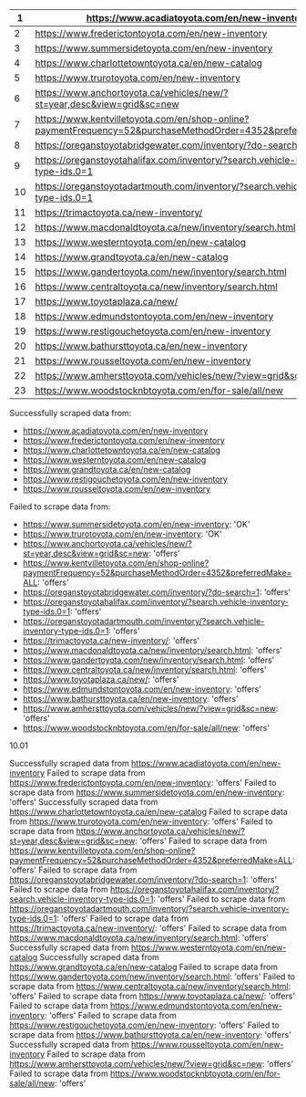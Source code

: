 

| 1   | https://www.acadiatoyota.com/en/new-inventory                                                                 |
| --- | ------------------------------------------------------------------------------------------------------------- |
| 2   | https://www.frederictontoyota.com/en/new-inventory                                                            |
| 3   | https://www.summersidetoyota.com/en/new-inventory                                                             |
| 4   | https://www.charlottetowntoyota.ca/en/new-catalog                                                             |
| 5   | https://www.trurotoyota.com/en/new-inventory                                                                  |
| 6   | https://www.anchortoyota.ca/vehicles/new/?st=year,desc&view=grid&sc=new                                       |
| 7   | https://www.kentvilletoyota.com/en/shop-online?paymentFrequency=52&purchaseMethodOrder=4352&preferredMake=ALL |
| 8   | https://oreganstoyotabridgewater.com/inventory/?do-search=1                                                   |
| 9   | https://oreganstoyotahalifax.com/inventory/?search.vehicle-inventory-type-ids.0=1                             |
| 10  | https://oreganstoyotadartmouth.com/inventory/?search.vehicle-inventory-type-ids.0=1                           |
| 11  | https://trimactoyota.ca/new-inventory/                                                                        |
| 12  | https://www.macdonaldtoyota.ca/new/inventory/search.html                                                      |
| 13  | https://www.westerntoyota.com/en/new-catalog                                                                  |
| 14  | https://www.grandtoyota.ca/en/new-catalog                                                                     |
| 15  | https://www.gandertoyota.com/new/inventory/search.html                                                        |
| 16  | https://www.centraltoyota.ca/new/inventory/search.html                                                        |
| 17  | https://www.toyotaplaza.ca/new/                                                                               |
| 18  | https://www.edmundstontoyota.com/en/new-inventory                                                             |
| 19  | https://www.restigouchetoyota.com/en/new-inventory                                                            |
| 20  | https://www.bathursttoyota.ca/en/new-inventory                                                                |
| 21  | https://www.rousseltoyota.com/en/new-inventory                                                                |
| 22  | https://www.amhersttoyota.com/vehicles/new/?view=grid&sc=new                                                  |
| 23  | https://www.woodstocknbtoyota.com/en/for-sale/all/new                                                         |





Successfully scraped data from:
- https://www.acadiatoyota.com/en/new-inventory
- https://www.frederictontoyota.com/en/new-inventory
- https://www.charlottetowntoyota.ca/en/new-catalog
- https://www.westerntoyota.com/en/new-catalog
- https://www.grandtoyota.ca/en/new-catalog
- https://www.restigouchetoyota.com/en/new-inventory
- https://www.rousseltoyota.com/en/new-inventory
  
Failed to scrape data from:
- https://www.summersidetoyota.com/en/new-inventory: 'OK'
- https://www.trurotoyota.com/en/new-inventory: 'OK'
- https://www.anchortoyota.ca/vehicles/new/?st=year,desc&view=grid&sc=new: 'offers'
- https://www.kentvilletoyota.com/en/shop-online?paymentFrequency=52&purchaseMethodOrder=4352&preferredMake=ALL: 'offers'
- https://oreganstoyotabridgewater.com/inventory/?do-search=1: 'offers'
- https://oreganstoyotahalifax.com/inventory/?search.vehicle-inventory-type-ids.0=1: 'offers'
- https://oreganstoyotadartmouth.com/inventory/?search.vehicle-inventory-type-ids.0=1: 'offers'
- https://trimactoyota.ca/new-inventory/: 'offers'
- https://www.macdonaldtoyota.ca/new/inventory/search.html: 'offers'
- https://www.gandertoyota.com/new/inventory/search.html: 'offers'
- https://www.centraltoyota.ca/new/inventory/search.html: 'offers'
- https://www.toyotaplaza.ca/new/: 'offers'
- https://www.edmundstontoyota.com/en/new-inventory: 'offers'
- https://www.bathursttoyota.ca/en/new-inventory: 'offers'
- https://www.amhersttoyota.com/vehicles/new/?view=grid&sc=new: 'offers'
- https://www.woodstocknbtoyota.com/en/for-sale/all/new: 'offers'



10.01

Successfully scraped data from https://www.acadiatoyota.com/en/new-inventory
Failed to scrape data from https://www.frederictontoyota.com/en/new-inventory: 'offers'
Failed to scrape data from https://www.summersidetoyota.com/en/new-inventory: 'offers'
Successfully scraped data from https://www.charlottetowntoyota.ca/en/new-catalog
Failed to scrape data from https://www.trurotoyota.com/en/new-inventory: 'offers'
Failed to scrape data from https://www.anchortoyota.ca/vehicles/new/?st=year,desc&view=grid&sc=new: 'offers'
Failed to scrape data from https://www.kentvilletoyota.com/en/shop-online?paymentFrequency=52&purchaseMethodOrder=4352&preferredMake=ALL: 'offers'
Failed to scrape data from https://oreganstoyotabridgewater.com/inventory/?do-search=1: 'offers'
Failed to scrape data from https://oreganstoyotahalifax.com/inventory/?search.vehicle-inventory-type-ids.0=1: 'offers'
Failed to scrape data from https://oreganstoyotadartmouth.com/inventory/?search.vehicle-inventory-type-ids.0=1: 'offers'
Failed to scrape data from https://trimactoyota.ca/new-inventory/: 'offers'
Failed to scrape data from https://www.macdonaldtoyota.ca/new/inventory/search.html: 'offers'
Successfully scraped data from https://www.westerntoyota.com/en/new-catalog
Successfully scraped data from https://www.grandtoyota.ca/en/new-catalog
Failed to scrape data from https://www.gandertoyota.com/new/inventory/search.html: 'offers'
Failed to scrape data from https://www.centraltoyota.ca/new/inventory/search.html: 'offers'
Failed to scrape data from https://www.toyotaplaza.ca/new/: 'offers'
Failed to scrape data from https://www.edmundstontoyota.com/en/new-inventory: 'offers'
Failed to scrape data from https://www.restigouchetoyota.com/en/new-inventory: 'offers'
Failed to scrape data from https://www.bathursttoyota.ca/en/new-inventory: 'offers'
Successfully scraped data from https://www.rousseltoyota.com/en/new-inventory
Failed to scrape data from https://www.amhersttoyota.com/vehicles/new/?view=grid&sc=new: 'offers'
Failed to scrape data from https://www.woodstocknbtoyota.com/en/for-sale/all/new: 'offers'


